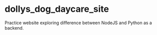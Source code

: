 # dollys_dog_daycare_site
Practice website exploring difference between NodeJS and Python as a backend.
